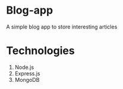 # Blog-app
A simple blog app to store interesting articles

# Technologies
1. Node.js
2. Express.js
3. MongoDB
